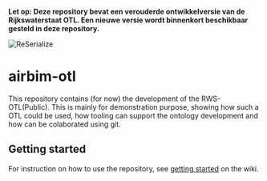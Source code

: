**Let op: Deze repository bevat een verouderde ontwikkelversie van de Rijkswaterstaat OTL. Een nieuwe versie wordt binnenkort beschikbaar gesteld in deze repository.**

![ReSerialize](https://github.com/RWS-NL/airbim-otl/workflows/ReSerialize/badge.svg?branch=master)
# airbim-otl

This repository contains (for now) the development of the RWS-OTL(Public). This is mainly for demonstration purpose, showing how such a OTL could be used, how tooling can support the ontology development and how can be colaborated using git.

## Getting started
For instruction on how to use the repository, see [getting started](https://github.com/RWS-NL/airbim-otl/wiki/Getting-started) on the wiki.
